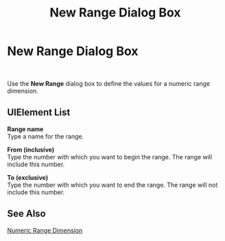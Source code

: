 ﻿---
title: New Range Dialog Box
TOCTitle: New Range Dialog Box
ms:assetid: 787ee9d1-1a5a-4763-a8f0-f982b6943eff
ms:mtpsurl: https://msdn.microsoft.com/en-us/library/Aa560909(v=BTS.80)
ms:contentKeyID: 51529060
ms.date: 08/30/2017
mtps_version: v=BTS.80
f1_keywords:
- bts06.bam.workbook.newrange
---

# New Range Dialog Box

 

Use the **New Range** dialog box to define the values for a numeric range dimension.

## UIElement List

**Range name**  
Type a name for the range.

**From (inclusive)**  
Type the number with which you want to begin the range. The range will include this number.

**To (exclusive)**  
Type the number with which you want to end the range. The range will not include this number.

## See Also

[Numeric Range Dimension](https://msdn.microsoft.com/en-us/library/aa577942\(v=bts.80\))

